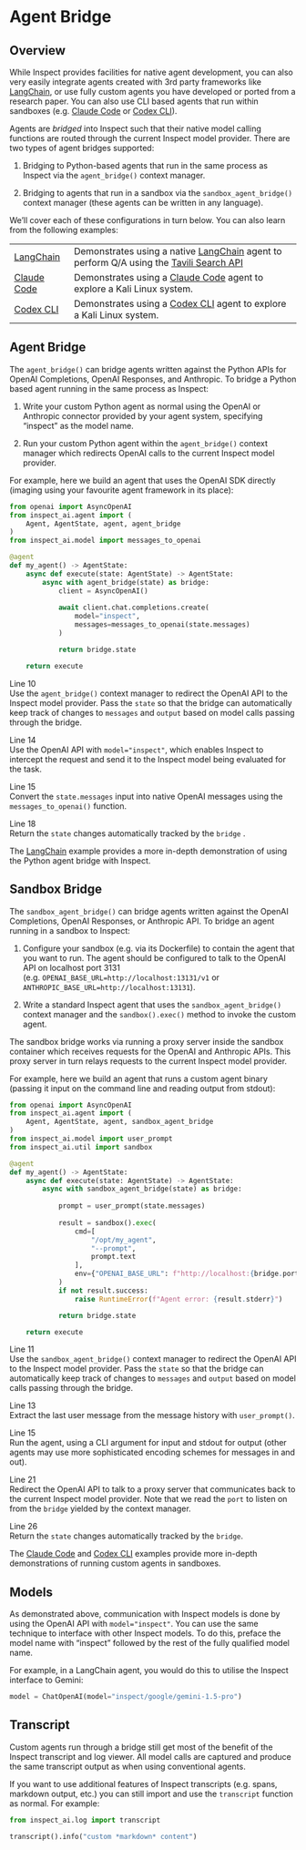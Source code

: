 # Agent Bridge


## Overview

While Inspect provides facilities for native agent development, you can
also very easily integrate agents created with 3rd party frameworks like
[LangChain](https://python.langchain.com/docs/introduction/), or use
fully custom agents you have developed or ported from a research paper.
You can also use CLI based agents that run within sandboxes
(e.g. [Claude Code](https://www.anthropic.com/claude-code) or [Codex
CLI](https://github.com/openai/codex)).

Agents are *bridged* into Inspect such that their native model calling
functions are routed through the current Inspect model provider. There
are two types of agent bridges supported:

1.  Bridging to Python-based agents that run in the same process as
    Inspect via the `agent_bridge()` context manager.

2.  Bridging to agents that run in a sandbox via the
    `sandbox_agent_bridge()` context manager (these agents can be
    written in any language).

We’ll cover each of these configurations in turn below. You can also
learn from the following examples:

|  |  |
|----|----|
| [LangChain](https://github.com/UKGovernmentBEIS/inspect_ai/tree/main/examples/bridge/langchain) | Demonstrates using a native [LangChain](https://www.langchain.com/) agent to perform Q/A using the [Tavili Search API](https://tavily.com/) |
| [Claude Code](https://github.com/UKGovernmentBEIS/inspect_ai/tree/main/examples/bridge/claude) | Demonstrates using a [Claude Code](https://www.anthropic.com/claude-code) agent to explore a Kali Linux system. |
| [Codex CLI](https://github.com/UKGovernmentBEIS/inspect_ai/tree/main/examples/bridge/codex) | Demonstrates using a [Codex CLI](https://github.com/openai/codex) agent to explore a Kali Linux system. |

## Agent Bridge

The `agent_bridge()` can bridge agents written against the Python APIs
for OpenAI Completions, OpenAI Responses, and Anthropic. To bridge a
Python based agent running in the same process as Inspect:

1.  Write your custom Python agent as normal using the OpenAI or
    Anthropic connector provided by your agent system, specifying
    “inspect” as the model name.

2.  Run your custom Python agent within the `agent_bridge()` context
    manager which redirects OpenAI calls to the current Inspect model
    provider.

For example, here we build an agent that uses the OpenAI SDK directly
(imaging using your favourite agent framework in its place):

``` python
from openai import AsyncOpenAI
from inspect_ai.agent import (
    Agent, AgentState, agent, agent_bridge
)
from inspect_ai.model import messages_to_openai

@agent
def my_agent() -> AgentState:
    async def execute(state: AgentState) -> AgentState:
        async with agent_bridge(state) as bridge:
            client = AsyncOpenAI()
            
            await client.chat.completions.create(
                model="inspect",
                messages=messages_to_openai(state.messages)
            )

            return bridge.state

    return execute
```

Line 10  
Use the `agent_bridge()` context manager to redirect the OpenAI API to
the Inspect model provider. Pass the `state` so that the bridge can
automatically keep track of changes to `messages` and `output` based on
model calls passing through the bridge.

Line 14  
Use the OpenAI API with `model="inspect"`, which enables Inspect to
intercept the request and send it to the Inspect model being evaluated
for the task.

Line 15  
Convert the `state.messages` input into native OpenAI messages using the
`messages_to_openai()` function.

Line 18  
Return the `state` changes automatically tracked by the `bridge` .

The
[LangChain](https://github.com/UKGovernmentBEIS/inspect_ai/tree/main/examples/bridge/langchain)
example provides a more in-depth demonstration of using the Python agent
bridge with Inspect.

## Sandbox Bridge

The `sandbox_agent_bridge()` can bridge agents written against the
OpenAI Completions, OpenAI Responses, or Anthropic API. To bridge an
agent running in a sandbox to Inspect:

1.  Configure your sandbox (e.g. via its Dockerfile) to contain the
    agent that you want to run. The agent should be configured to talk
    to the OpenAI API on localhost port 3131
    (e.g. `OPENAI_BASE_URL=http://localhost:13131/v1` or
    `ANTHROPIC_BASE_URL=http://localhost:13131`).

2.  Write a standard Inspect agent that uses the
    `sandbox_agent_bridge()` context manager and the `sandbox().exec()`
    method to invoke the custom agent.

The sandbox bridge works via running a proxy server inside the sandbox
container which receives requests for the OpenAI and Anthropic APIs.
This proxy server in turn relays requests to the current Inspect model
provider.

For example, here we build an agent that runs a custom agent binary
(passing it input on the command line and reading output from stdout):

``` python
from openai import AsyncOpenAI
from inspect_ai.agent import (
    Agent, AgentState, agent, sandbox_agent_bridge
)
from inspect_ai.model import user_prompt
from inspect_ai.util import sandbox

@agent
def my_agent() -> AgentState:
    async def execute(state: AgentState) -> AgentState:
        async with sandbox_agent_bridge(state) as bridge:
            
            prompt = user_prompt(state.messages)
            
            result = sandbox().exec(
                cmd=[
                    "/opt/my_agent",
                    "--prompt",
                    prompt.text
                ],
                env={"OPENAI_BASE_URL": f"http://localhost:{bridge.port}/v1"}
            )
            if not result.success:
                raise RuntimeError(f"Agent error: {result.stderr}")

            return bridge.state

    return execute
```

Line 11  
Use the `sandbox_agent_bridge()` context manager to redirect the OpenAI
API to the Inspect model provider. Pass the `state` so that the bridge
can automatically keep track of changes to `messages` and `output` based
on model calls passing through the bridge.

Line 13  
Extract the last user message from the message history with
`user_prompt()`.

Line 15  
Run the agent, using a CLI argument for input and stdout for output
(other agents may use more sophisticated encoding schemes for messages
in and out).

Line 21  
Redirect the OpenAI API to talk to a proxy server that communicates back
to the current Inspect model provider. Note that we read the `port` to
listen on from the `bridge` yielded by the context manager.

Line 26  
Return the `state` changes automatically tracked by the `bridge`.

The [Claude
Code](https://github.com/UKGovernmentBEIS/inspect_ai/tree/main/examples/bridge/claude)
and [Codex
CLI](https://github.com/UKGovernmentBEIS/inspect_ai/tree/main/examples/bridge/codex)
examples provide more in-depth demonstrations of running custom agents
in sandboxes.

## Models

As demonstrated above, communication with Inspect models is done by
using the OpenAI API with `model="inspect"`. You can use the same
technique to interface with other Inspect models. To do this, preface
the model name with “inspect” followed by the rest of the fully
qualified model name.

For example, in a LangChain agent, you would do this to utilise the
Inspect interface to Gemini:

``` python
model = ChatOpenAI(model="inspect/google/gemini-1.5-pro")
```

## Transcript

Custom agents run through a bridge still get most of the benefit of the
Inspect transcript and log viewer. All model calls are captured and
produce the same transcript output as when using conventional agents.

If you want to use additional features of Inspect transcripts
(e.g. spans, markdown output, etc.) you can still import and use the
`transcript` function as normal. For example:

``` python
from inspect_ai.log import transcript

transcript().info("custom *markdown* content")
```
